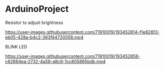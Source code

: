 # ArduinoProject

Resistor to adjust brightness

https://user-images.githubusercontent.com/71810019/193452814-f1e826f3-eb05-428a-b4c2-363f44720058.mp4


BLINK LED









https://user-images.githubusercontent.com/71810019/193452858-c62864ea-2732-4a58-a8c9-1cc805865bdb.mp4

